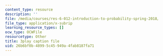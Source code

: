 ```yaml
---
content_type: resource
description: ''
file: /media/courses/res-6-012-introduction-to-probability-spring-2018/26b6bf0b48995c45949a4fab8187fa71_363JQxFwLXg.vtt
file_type: application/x-subrip
learning_resource_types: []
ocw_type: OCWFile
resourcetype: Other
title: 3play caption file
uid: 26b6bf0b-4899-5c45-949a-4fab8187fa71
---
```


